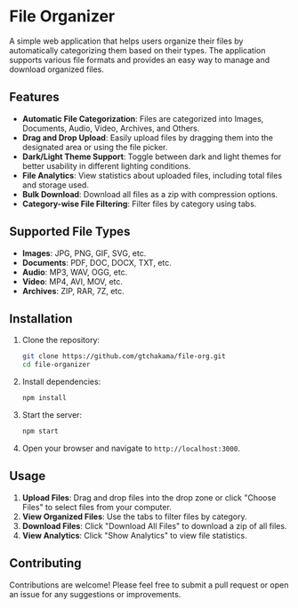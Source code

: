 # File Organizer

A simple web application that helps users organize their files by automatically categorizing them based on their types. The application supports various file formats and provides an easy way to manage and download organized files.

## Features

- **Automatic File Categorization**: Files are categorized into Images, Documents, Audio, Video, Archives, and Others.
- **Drag and Drop Upload**: Easily upload files by dragging them into the designated area or using the file picker.
- **Dark/Light Theme Support**: Toggle between dark and light themes for better usability in different lighting conditions.
- **File Analytics**: View statistics about uploaded files, including total files and storage used.
- **Bulk Download**: Download all files as a zip with compression options.
- **Category-wise File Filtering**: Filter files by category using tabs.

## Supported File Types

- **Images**: JPG, PNG, GIF, SVG, etc.
- **Documents**: PDF, DOC, DOCX, TXT, etc.
- **Audio**: MP3, WAV, OGG, etc.
- **Video**: MP4, AVI, MOV, etc.
- **Archives**: ZIP, RAR, 7Z, etc.

## Installation

1. Clone the repository:
   ```bash
   git clone https://github.com/gtchakama/file-org.git
   cd file-organizer
   ```

2. Install dependencies:
   ```bash
   npm install
   ```

3. Start the server:
   ```bash
   npm start
   ```

4. Open your browser and navigate to `http://localhost:3000`.

## Usage

1. **Upload Files**: Drag and drop files into the drop zone or click "Choose Files" to select files from your computer.
2. **View Organized Files**: Use the tabs to filter files by category.
3. **Download Files**: Click "Download All Files" to download a zip of all files.
4. **View Analytics**: Click "Show Analytics" to view file statistics.

## Contributing

Contributions are welcome! Please feel free to submit a pull request or open an issue for any suggestions or improvements.
